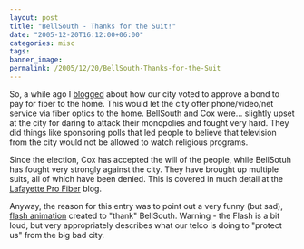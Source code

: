 ```yaml
---
layout: post
title: "BellSouth - Thanks for the Suit!"
date: "2005-12-20T16:12:00+06:00"
categories: misc 
tags: 
banner_image: 
permalink: /2005/12/20/BellSouth-Thanks-for-the-Suit
---
```


So, a while ago I <a href="http://ray.camdenfamily.com/index.cfm/2005/7/18/Lafayette-got-Slashdotted">blogged</a> about how our city voted to approve a bond to pay for fiber to the home. This would let the city offer phone/video/net service via fiber optics to the home. BellSouth and Cox were... slightly upset at the city for daring to attack their monopolies and fought very hard. They did things like sponsoring polls that led people to believe that television from the city would not be allowed to watch religious programs. 

Since the election, Cox has accepted the will of the people, while BellSotuh has fought very strongly against the city. They have brought up multiple suits, all of which have been denied. This is covered in much detail at the <a href="http://www.lafayetteprofiber.com/Blog/Blog.html">Lafayette Pro Fiber</a> blog. 

Anyway, the reason for this entry was to point out a very funny (but sad), <a href="ftp://ftp.latitude90north.com/Carols{% raw %}%20in%{% endraw %}20Flash{% raw %}%20SWF%{% endraw %}20format/Jingle_Bells.swf">flash animation</a> created to "thank" BellSouth. Warning - the Flash is a bit loud, but very appropriately describes what our telco is doing to "protect us" from the big bad city.